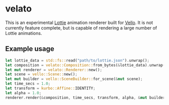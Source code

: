 # velato

This is an experimental [Lottie](https://airbnb.io/lottie) animation renderer built for [Vello](https://vello.dev).
It is not currently feature complete, but is capable of rendering a large number of Lottie animations.

## Example usage
```rust
let lottie_data = std::fs::read("path/to/lottie.json").unwrap();
let composition = velato::Composition::from_bytes(&lottie_data).unwrap();
let mut renderer = velato::Renderer::new();
let scene = vello::Scene::new();
let mut builder = vello::SceneBuilder::for_scene(&mut scene);
let time_secs = 1.0;
let transform = kurbo::Affine::IDENTITY;
let alpha = 1.0;
renderer.render(&composition, time_secs, transform, alpha, &mut builder);
```
